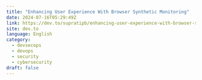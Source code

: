 ```yaml
---
title: "Enhancing User Experience With Browser Synthetic Monitoring"
date: 2024-07-16T05:29:49Z
link: https://dev.to/supratipb/enhancing-user-experience-with-browser-synthetic-monitoring-g7c?utm_medium=RSS&utm_source=news.12bit.vn
site: dev.to
language: English
category:
  - devsecops
  - devops
  - security
  - cybersecurity
draft: false
---
```

